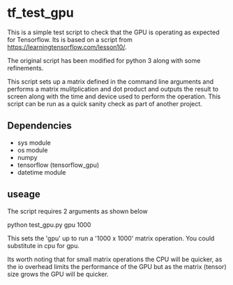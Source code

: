 # tf_test_gpu

This is a simple test script to check that the GPU is operating as expected for Tensorflow. 
Its is based on a script from https://learningtensorflow.com/lesson10/.

The original script has been modified for python 3 along with some refinements.

This script sets up a matrix defined in the command line arguments and performs a matrix mulitplication and dot product
and outputs the result to screen along with the time and device used to perform the operation.
This script can be run as a quick sanity check as part of another project.

## Dependencies 
- sys module
- os module
- numpy
- tensorflow (tensorflow_gpu)
- datetime module

## useage

The script requires 2 arguments as shown below

python test_gpu.py gpu 1000

This sets the 'gpu' up to run a '1000 x 1000' matrix operation. You could substitute in cpu for gpu.

Its worth noting that for small matrix operations the CPU will be quicker, as the io overhead limits the
performance of the GPU but as the matrix (tensor) size grows the GPU will be quicker.
